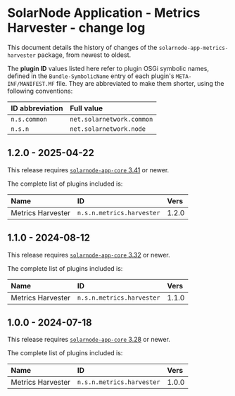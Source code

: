 # SolarNode Application - Metrics Harvester - change log

This document details the history of changes of the `solarnode-app-metrics-harvester` package, from
newest to oldest.

The **plugin ID** values listed here refer to plugin OSGi symbolic names, defined in the
`Bundle-SymbolicName` entry of each plugin's `META-INF/MANIFEST.MF` file. They are abbreviated to
make them shorter, using the following conventions:

| ID abbreviation | Full value                |
|:----------------|:--------------------------|
| `n.s.common`    | `net.solarnetwork.common` |
| `n.s.n`         | `net.solarnetwork.node`   |

## 1.2.0 - 2025-04-22

This release requires [`solarnode-app-core` 3.41][app-core-log] or newer.

The complete list of plugins included is:

| Name              | ID                        | Vers  |
|:------------------|:--------------------------|:------|
| Metrics Harvester | `n.s.n.metrics.harvester` | 1.2.0 |


## 1.1.0 - 2024-08-12

This release requires [`solarnode-app-core` 3.32][app-core-log] or newer.

The complete list of plugins included is:

| Name              | ID                        | Vers  |
|:------------------|:--------------------------|:------|
| Metrics Harvester | `n.s.n.metrics.harvester` | 1.1.0 |


## 1.0.0 - 2024-07-18

This release requires [`solarnode-app-core` 3.28][app-core-log] or newer.

The complete list of plugins included is:

| Name              | ID                        | Vers  |
|:------------------|:--------------------------|:------|
| Metrics Harvester | `n.s.n.metrics.harvester` | 1.0.0 |


[app-core-log]: ../../solarnode-app-core/debian/CHANGELOG.md
